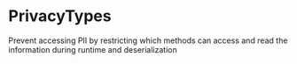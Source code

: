 # PrivacyTypes
Prevent accessing PII by restricting which methods can access and read the information during runtime and deserialization
